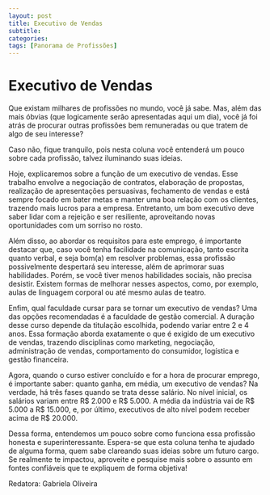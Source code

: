```yaml
---
layout: post
title: Executivo de Vendas
subtitle:
categories:
tags: [Panorama de Profissões]
---
```


# Executivo de Vendas

Que existam milhares de profissões no mundo, você já sabe. Mas, além das mais óbvias (que logicamente serão apresentadas aqui um dia), você já foi atrás de procurar outras profissões bem remuneradas ou que tratem de algo de seu interesse?

Caso não, fique tranquilo, pois nesta coluna você entenderá um pouco sobre cada profissão, talvez iluminando suas ideias.

Hoje, explicaremos sobre a função de um executivo de vendas. Esse trabalho envolve a negociação de contratos, elaboração de propostas, realização de apresentações persuasivas, fechamento de vendas e está sempre focado em bater metas e manter uma boa relação com os clientes, trazendo mais lucros para a empresa. Entretanto, um bom executivo deve saber lidar com a rejeição e ser resiliente, aproveitando novas oportunidades com um sorriso no rosto.

Além disso, ao abordar os requisitos para este emprego, é importante destacar que, caso você tenha facilidade na comunicação, tanto escrita quanto verbal, e seja bom(a) em resolver problemas, essa profissão possivelmente despertará seu interesse, além de aprimorar suas habilidades. Porém, se você tiver menos habilidades sociais, não precisa desistir. Existem formas de melhorar nesses aspectos, como, por exemplo, aulas de linguagem corporal ou até mesmo aulas de teatro.

Enfim, qual faculdade cursar para se tornar um executivo de vendas? Uma das opções recomendadas é a faculdade de gestão comercial. A duração desse curso depende da titulação escolhida, podendo variar entre 2 e 4 anos. Essa formação aborda exatamente o que é exigido de um executivo de vendas, trazendo disciplinas como marketing, negociação, administração de vendas, comportamento do consumidor, logística e gestão financeira.

Agora, quando o curso estiver concluído e for a hora de procurar emprego, é importante saber: quanto ganha, em média, um executivo de vendas? Na verdade, há três fases quando se trata desse salário. No nível inicial, os salários variam entre R$ 2.000 e R$ 5.000. A média da indústria vai de R$ 5.000 a R$ 15.000, e, por último, executivos de alto nível podem receber acima de R$ 20.000.

Dessa forma, entendemos um pouco sobre como funciona essa profissão honesta e superinteressante. Espera-se que esta coluna tenha te ajudado de alguma forma, quem sabe clareando suas ideias sobre um futuro cargo. Se realmente te impactou, aproveite e pesquise mais sobre o assunto em fontes confiáveis que te expliquem de forma objetiva!

Redatora: Gabriela Oliveira

